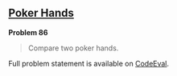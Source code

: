 [Poker Hands][ce]
-----------------

**Problem 86**

> Compare two poker hands.

Full problem statement is available on [CodeEval][ce].

[ce]: https://www.codeeval.com/browse/86/
      "View problem statement on CodeEval"
